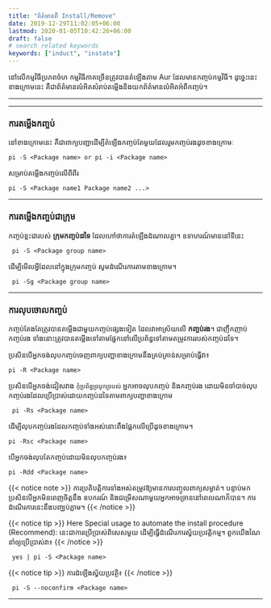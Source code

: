 ```yaml
---
title: "ព័ត៌មានពី Install/Remove"
date: 2019-12-29T11:02:05+06:00
lastmod: 2020-01-05T10:42:26+06:00
draft: false
# search related keywords
keywords: ["induct", "instate"]
---
```

នៅលើកម្មវិធីប្រភពចំហ កម្មវិធីភាគច្រើនត្រូវបានតំឡើងតាម Aur ដែលមានកញ្ចប់កម្មវិធី។ ដូច្នេះនេះខាងក្រោមនេះ គឺជាព័ត៌មានលំអិតសំរាប់តម្លើងនិងយកព័ត៌មានលំអិតអំពីកញ្ចប់។

----
----
### ការតម្លើងកញ្ចប់
នៅខាងក្រោមនេះ គឺជាពាក្យបញ្ជាដើម្បីតំឡើងកញ្ចប់តែមួយដែលរួមកញ្ចប់រងដូចខាងក្រោមៈ
```
pi -S <Package name> or pi -i <Package name>
```
សម្រាប់តម្លើងកញ្ចប់លើពីពីរ
```
pi -S <Package name1 Package name2 ...>
```
---

### ការតម្លើងកញ្ចប់ជាក្រុម
កញ្ចប់ខ្លះជារបស់ **ក្រុមកញ្ចប់ដទៃ** ដែលហៅថាការតំឡើងដំណាលគ្នា។ ឧទាហរណ៍មាននៅទីនេះ
```
 pi -S <Package group name>
```
ដើម្បីមើលអ្វីដែលនៅក្នុងក្រុមកញ្ចប់ សូមដំណើរការតាមខាងក្រោម។
```
 pi -Sg <Package group name>
```

---

### ការលុបចោលកញ្ចប់
កញ្ចប់តែងតែត្រូវបានតម្លើងជាមួយកញ្ចប់ផ្សេងទៀត ដែលវាអាស្រ័យលើ **កញ្ចប់រង**។ ជាញឹកញាប់កញ្ចប់រង ទាំងនោះត្រូវបានតម្លើងទៅតាមផ្នែកនៅលើប្រព័ន្ធទៅតាមតម្រូវការរបស់កញ្ចប់ដទៃ។

ប្រសិនបើអ្នកចង់លុបកញ្ចប់ចេញពាក្យបញ្ជាខាងក្រោមនឹងគ្រប់គ្រាន់សម្រាប់ធ្វើវា៖
```    
pi -R <Package name>
```
ប្រសិនបើអ្នកចង់ជៀសវាង `កំុប្រព័ន្ធច្របូកច្របល់` អ្នកអាចលុបកញ្ចប់ និងកញ្ចប់រង ដោយមិនចាំបាច់លុប កញ្ចប់រងដែលប្រើប្រាស់ដោយកញ្ចប់ដទៃតាមពាក្យបញ្ជាខាងក្រោម
```
 pi -Rs <Package name>
```
ដើម្បីលុបកញ្ចប់រងដែលកញ្ចប់ទាំងអស់នោះពឹងផ្អែកលើប្រើដូចខាងក្រោម។
```
pi -Rsc <Package name>
```
បើអ្នកចង់លុបតែកញ្ចប់ដោយមិនលុបកញ្ចប់រង៖
```
pi -Rdd <Package name>
```

{{< notice note >}}
ការប្រតិបត្តិការទាំងអស់តម្រូវឱ្យមានការបញ្ចូលពាក្យសម្ងាត់។ បន្ទាប់មកប្រសិនបើអ្នកមិនពេញចិត្តនឹង ឧបករណ៍ និងជម្រើសណាមួយអ្នកអាចច្រាននៅពេលណាក៏បាន។ ការដំណើរការនេះនឹងបញ្ឈប់ភ្លាម។
{{< /notice >}}

{{< notice tip >}}
Here Special usage to automate the install procedure (Recommend):
នេះជាការប្រើប្រាស់ពិសេសមួយ ដើម្បីធ្វើដំណើរការស្វ័យប្រវត្តិកម្ម។ ពួកយើងណៃនាំឲ្យប្រើប្រាស់វា៖
{{< /notice >}}

```
 yes | pi -S <Package name> 
```
	
{{< notice tip >}}
ការដំឡើងស្វ័យប្រវត្ថិ៖
{{< /notice >}}

```
 pi -S --noconfirm <Package name>
```

----